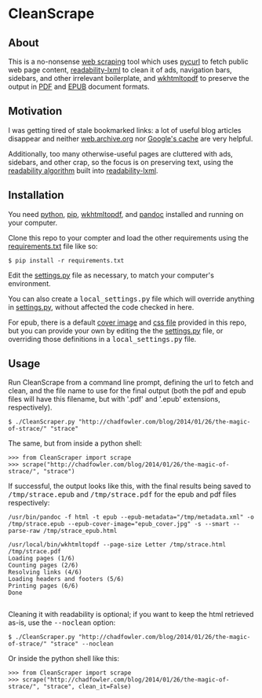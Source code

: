 # CleanScrape

## About

This is a no-nonsense [web scraping](https://en.wikipedia.org/wiki/Web_scraping) tool which uses [pycurl](https://pypi.python.org/pypi/pycurl/) to fetch public web page content, [readability-lxml](https://pypi.python.org/pypi/readability-lxml) to clean it of ads, navigation bars, sidebars, and other irrelevant boilerplate, and [wkhtmltopdf](http://wkhtmltopdf.org/) to preserve the output in [PDF](https://en.wikipedia.org/wiki/PDF) and [EPUB](http://en.wikipedia.org/wiki/EPUB) document formats.

## Motivation

I was getting tired of stale bookmarked links: a lot of useful blog articles disappear and neither [web.archive.org](http://archive.org/web/) nor [Google's cache](http://websearch.about.com/od/focusongoogle/qt/google-cache.htm) are very helpful.

Additionally, too many otherwise-useful pages are cluttered with ads, sidebars, and other crap, so the focus is on preserving text, using the [readability algorithm](http://stackoverflow.com/a/4240037) built into [readability-lxml](https://pypi.python.org/pypi/readability-lxml).

## Installation

You need [python](http://python.org/), [pip](http://www.pip-installer.org/en/latest/installing.html), [wkhtmltopdf](http://wkhtmltopdf.org/), and [pandoc](http://johnmacfarlane.net/pandoc/) installed and running on your computer.

Clone this repo to your compter and load the other requirements using the [requirements.txt](requirements.txt) file like so:

```
$ pip install -r requirements.txt
```

Edit the [settings.py](settings.py) file as necessary, to match your computer's environment.

You can also create a <tt>local_settings.py</tt> file which will override anything in [settings.py](settings.py), without affected the code checked in here.

For epub, there is a default [cover image](epub_cover.jpg) and [css file](epub.css) provided in this repo, but you can provide your own by editing the the [settings.py](settings.py) file, or overriding those definitions in a <tt>local_settings.py</tt> file.

## Usage

Run CleanScrape from a command line prompt, defining the url to fetch and clean, and the file name to use for the final output (both the pdf and epub files will have this filename, but with '.pdf' and '.epub' extensions, respectively).

```
$ ./CleanScraper.py "http://chadfowler.com/blog/2014/01/26/the-magic-of-strace/" "strace"
```

The same, but from inside a python shell:

```
>>> from CleanScraper import scrape
>>> scrape("http://chadfowler.com/blog/2014/01/26/the-magic-of-strace/", "strace")                                          
```

If successful, the output looks like this, with the final results being saved to <tt>/tmp/strace.epub</tt> and <tt>/tmp/strace.pdf</tt> for the epub and pdf files respectively:

```
/usr/bin/pandoc -f html -t epub --epub-metadata="/tmp/metadata.xml" -o /tmp/strace.epub --epub-cover-image="epub_cover.jpg" -s --smart --parse-raw /tmp/strace_epub.html 

/usr/local/bin/wkhtmltopdf --page-size Letter /tmp/strace.html /tmp/strace.pdf
Loading pages (1/6)
Counting pages (2/6)                                               
Resolving links (4/6)                                                       
Loading headers and footers (5/6)                                           
Printing pages (6/6)
Done                                                                      
                                                           
```

Cleaning it with readability is optional; if you want to keep the html retrieved as-is, use the <tt>--noclean</tt> option:

```
$ ./CleanScraper.py "http://chadfowler.com/blog/2014/01/26/the-magic-of-strace/" "strace" --noclean
```

Or inside the python shell like this:

```
>>> from CleanScraper import scrape
>>> scrape("http://chadfowler.com/blog/2014/01/26/the-magic-of-strace/", "strace", clean_it=False)                                          
```


